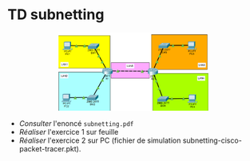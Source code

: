 # TD subnetting 
<p align="center">
<img src="topologie-du-reseau.png" alt="Photo de démonstration" width="300">
</p>

 - *Consulter* l'enoncé `subnetting.pdf` 
 - *Réaliser* l'exercice 1 sur feuille
 - *Réaliser* l'exercice 2 sur PC (fichier de simulation subnetting-cisco-packet-tracer.pkt).
